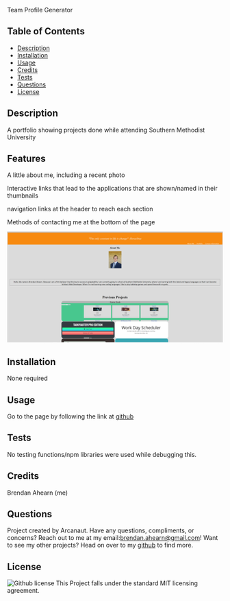 Team Profile Generator
  
  ## Table of Contents
  * [Description](#Description)
  * [Installation](#Installation)
  * [Usage](#Usage)
  * [Credits](#Credits)
  * [Tests](#tests)
  * [Questions](#Questions)
  * [License](#License)


  ## Description
  A portfolio showing projects done while attending Southern Methodist University



  ## Features

  A little about me, including a recent photo

  Interactive links that lead to the applications that are shown/named in their thumbnails

  navigation links at the header to reach each section

  Methods of contacting me at the bottom of the page

![Portfolio Screenshot](https://github.com/Arcanaut/Portfolio/blob/develop/assets/images/portPreview.png)

  ## Installation 
  None required

  ## Usage
  Go to the page by following the link at [github]()

  ## Tests
  No testing functions/npm libraries were used while debugging this.

## Credits
  Brendan Ahearn (me)
  ## Questions
  Project created by Arcanaut. Have any questions, compliments, or concerns? Reach out to me at my email:<brendan.ahearn@gmail.com>! Want to see my other projects? 
  Head on over to my [github](https://www.github.com/Arcanaut) to find more.

  ## License
  ![Github license](http://img.shields.io/badge/license-MIT-green.svg)
  This Project falls under the standard MIT licensing agreement. 
  
  

